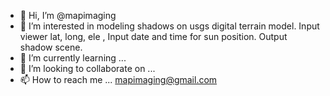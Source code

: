 - 👋 Hi, I’m @mapimaging
- 👀 I’m interested in modeling shadows on usgs digital terrain model. Input viewer lat, long, ele , Input date and time for sun position. Output shadow scene.
- 🌱 I’m currently learning ...
- 💞️ I’m looking to collaborate on ...
- 📫 How to reach me ... mapimaging@gmail.com

<!---
mapimaging/mapimaging is a ✨ special ✨ repository because its `README.md` (this file) appears on your GitHub profile.
You can click the Preview link to take a look at your changes.
--->
